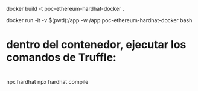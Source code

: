 docker build -t poc-ethereum-hardhat-docker .

docker run -it -v $(pwd):/app -w /app poc-ethereum-hardhat-docker bash

#
# dentro del contenedor, ejecutar los comandos de Truffle: 
#
npx hardhat
npx hardhat compile